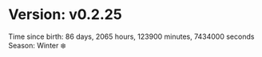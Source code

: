 # Version: v0.2.25
Time since birth: 86 days, 2065 hours, 123900 minutes, 7434000 seconds
Season: Winter ❄️

